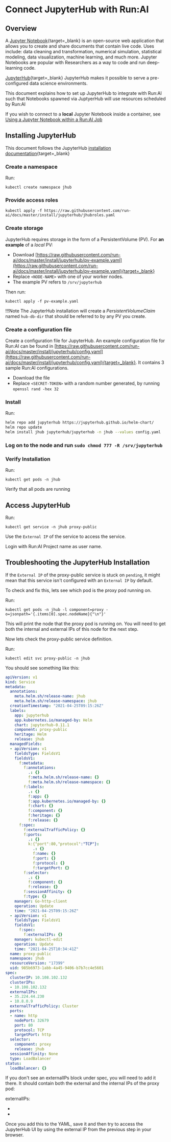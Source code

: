 # Connect JupyterHub with Run:AI


## Overview

A [Jupyter Notebook](https://jupyter.org){target=_blank} is an open-source web application that allows you to create and share documents that contain live code. Uses include: data cleaning and transformation, numerical simulation, statistical modeling, data visualization, machine learning, and much more. Jupyter Notebooks are popular with Researchers as a way to code and run deep-learning code. 

[JupyterHub](https://jupyter.org/hub){target=_blank} JupyterHub makes it possible to serve a pre-configured data science environments.

This document explains how to set up JupyterHub to integrate with Run:AI such that Notebooks spawned via JuptyerHub will use resources scheduled by Run:AI

If you wish to connect to a __local__ Jupyter Notebook inside a container, see [Using a Jupyter Notebook within a Run:AI Job](../../Researcher/tools/dev-jupyter.md) 


## Installing JupyterHub

This document follows the JupyterHub [installation documentation](https://zero-to-jupyterhub.readthedocs.io/en/stable/jupyterhub/installation.html){target=_blank}

### Create a namespace

Run:

```
kubectl create namespace jhub
```

### Provide access roles

```
kubectl apply -f https://raw.githubusercontent.com/run-ai/docs/master/install/jupyterhub/jhubroles.yaml
```

### Create storage

JupyterHub requires storage in the form of a PersistentVolume (PV). For __an example__ of a _local_ PV:

* Download [https://raw.githubusercontent.com/run-ai/docs/master/install/jupyterhub/pv-example.yaml](https://raw.githubusercontent.com/run-ai/docs/master/install/jupyterhub/pv-example.yaml){target=_blank} 
* Replace `<NODE-NAME>` with one of your worker nodes. 
* The example PV refers to `/srv/jupyterhub`

Then run:

```
kubectl apply -f pv-example.yaml 
```

!!!Note
    The JupyterHub installation will create a _PersistentVolumeClaim_ named `hub-db-dir` that should be referred to by any PV you create.

### Create a configuration file

Create a configuration file for JupyterHub. An example configuration file for Run:AI can be found in [https://raw.githubusercontent.com/run-ai/docs/master/install/jupyterhub/config.yaml](https://raw.githubusercontent.com/run-ai/docs/master/install/jupyterhub/config.yaml){target=_blank}. It contains 3 sample Run:AI configurations. 

* Download the file 
* Replace `<SECRET-TOKEN>` with a random number generated, by running `openssl rand -hex 32`

### Install

Run:

``` bash 
helm repo add jupyterhub https://jupyterhub.github.io/helm-chart/
helm repo update
helm install jhub jupyterhub/jupyterhub -n jhub --values config.yaml
```

### Log on to the node and run `sudo chmod 777 -R /srv/jupyterhub`

### Verify Installation

Run: 

```
kubectl get pods -n jhub
```

Verify that all pods are running


## Access JupyterHub

Run:

```
kubectl get service -n jhub proxy-public
```

Use the `External IP` of the service to access the service.

Login with Run:AI Project name as user name.

## Troubleshooting the JupyterHub Installation

If the `External IP` of the proxy-public service is stuck on `pending`, it might mean that this service isn't configured with an `External IP` by default.

To check and fix this, lets see which pod is the proxy pod running on.

Run: 

```
kubectl get pods -n jhub -l component=proxy -o=jsonpath='{.items[0].spec.nodeName}{"\n"}'
```
This will print the node that the proxy pod is running on.
You will need to get both the internal and external IPs of this node for the next step. 

Now lets check the proxy-public service definition.

Run:

```
kubectl edit svc proxy-public -n jhub
```

You should see something like this:

```yaml
apiVersion: v1
kind: Service
metadata:
  annotations:
    meta.helm.sh/release-name: jhub
    meta.helm.sh/release-namespace: jhub
  creationTimestamp: "2021-04-25T09:15:26Z"
  labels:
    app: jupyterhub
    app.kubernetes.io/managed-by: Helm
    chart: jupyterhub-0.11.1
    component: proxy-public
    heritage: Helm
    release: jhub
  managedFields:
  - apiVersion: v1
    fieldsType: FieldsV1
    fieldsV1:
      f:metadata:
        f:annotations:
          .: {}
          f:meta.helm.sh/release-name: {}
          f:meta.helm.sh/release-namespace: {}
        f:labels:
          .: {}
          f:app: {}
          f:app.kubernetes.io/managed-by: {}
          f:chart: {}
          f:component: {}
          f:heritage: {}
          f:release: {}
      f:spec:
        f:externalTrafficPolicy: {}
        f:ports:
          .: {}
          k:{"port":80,"protocol":"TCP"}:
            .: {}
            f:name: {}
            f:port: {}
            f:protocol: {}
            f:targetPort: {}
        f:selector:
          .: {}
          f:component: {}
          f:release: {}
        f:sessionAffinity: {}
        f:type: {}
    manager: Go-http-client
    operation: Update
    time: "2021-04-25T09:15:26Z"
  - apiVersion: v1
    fieldsType: FieldsV1
    fieldsV1:
      f:spec:
        f:externalIPs: {}
    manager: kubectl-edit
    operation: Update
    time: "2021-04-25T10:34:41Z"
  name: proxy-public
  namespace: jhub
  resourceVersion: "17399"
  uid: 985b6973-1abb-4a45-9406-b7b7cc4e5601
spec:
  clusterIP: 10.108.102.132
  clusterIPs:
  - 10.108.102.132
  externalIPs:
  - 35.224.44.230
  - 10.8.0.9
  externalTrafficPolicy: Cluster
  ports:
  - name: http
    nodePort: 32679
    port: 80
    protocol: TCP
    targetPort: http
  selector:
    component: proxy
    release: jhub
  sessionAffinity: None
  type: LoadBalancer
status:
  loadBalancer: {}
```

If you don't see an externalIPs block under spec, you will need to add it there.
It should contain both the external and the internal IPs of the proxy pod:

externalIPs:
- <external ip>
- <internal ip>

Once you add this to the YAML, save it and then try to access the JupyterHub UI by using the external IP from the previous step in your browser.

